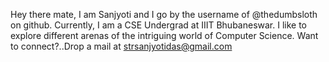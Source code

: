 Hey there mate, I am Sanjyoti and I go by the username of @thedumbsloth on github.
Currently, I am a CSE Undergrad at IIIT Bhubaneswar.
I like to explore different arenas of the intriguing world of Computer Science.
Want to connect?..Drop a mail at strsanjyotidas@gmail.com
